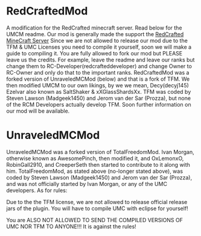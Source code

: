 # RedCraftedMod #
A modification for the RedCrafted minecraft server.
Read below for the UMCM readme.
Our mod is generally made the support the [RedCrafted MineCraft Server](http://redcrafted.com)
Since we are not allowed to release our mod due to the TFM & UMC Licenses you need to compile it yourself, soon we will make a guide to compiling it. You are fully allowed to fork our mod but PLEASE leave us the credits. For example, leave the readme and leave our ranks but change them to RC-Developer(redcrafteddeveloper) and change Owner to RC-Owner  and only do that to the important ranks. 
RedCraftedMod was a forked version of UnraveledMCMod (below) and that is a fork of TFM. We then modified UMCM to our own likings, by we we mean, Decy(decyj145) Ezelvar also known as SaltShaker & xXGlassShardsXx. TFM was coded by Steven Lawson (Madgeek1450)
and Jerom van der Sar (Prozza), but none of the RCM Developers actually develop TFM. Soon further information on our mod will be available.

# UnraveledMCMod #
UnraveledMCMod was a forked version of TotalFreedomMod. Ivan Morgan, otherwise known as AwesomePinch, then modified it, and OxLemonxO,
RobinGall2910, and CreeperSeth then started to contribute to it along with him. TotalFreedomMod, as stated above (no-longer stated above), was coded by Steven Lawson (Madgeek1450)
and Jerom van der Sar (Prozza), and was not officially started by Ivan Morgan, or any of the UMC developers. As for rules:

Due to the the TFM license, we are not allowed to release official release jars of the plugin. You will have to compile UMC with eclipse
for yourself!

You are ALSO NOT ALLOWED TO SEND THE COMPILED VERSIONS OF UMC NOR TFM TO ANYONE!!! It is against the rules!
